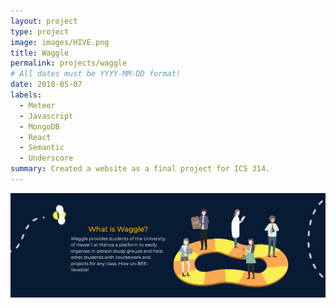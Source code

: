 ```yaml
---
layout: project
type: project
image: images/HIVE.png
title: Waggle
permalink: projects/waggle
# All dates must be YYYY-MM-DD format!
date: 2018-05-07
labels:
  - Meteor
  - Javascript
  - MongoDB
  - React
  - Semantic
  - Underscore
summary: Created a website as a final project for ICS 314.
---
```


<img class="ui medium floated rounded image" src="../images/what-waggle.png">
